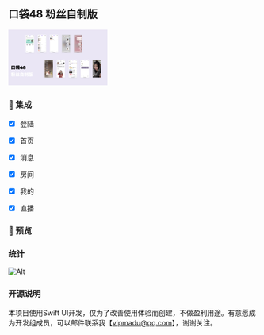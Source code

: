 ## 口袋48 粉丝自制版


<img src="https://raw.githubusercontent.com/zhazhahan/pocket/main/version3/all.png" width="200">



### 🧰 集成
- [x] 登陆
- [x] 首页
- [x] 消息
- [x] 房间
- [x] 我的
- [x] 直播




### 👀 预览






### 统计

![Alt](https://repobeats.axiom.co/api/embed/d39ee9bc6a91cdd83680108e4bf7dc9826150a87.svg "Repobeats analytics image")



### 开源说明
本项目使用Swift UI开发，仅为了改善使用体验而创建，不做盈利用途。有意愿成为开发组成员，可以邮件联系我【vipmadu@qq.com】，谢谢关注。
